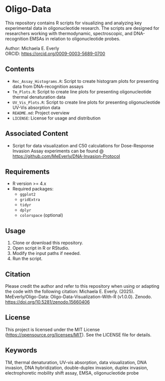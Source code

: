 # Oligo-Data
This repository contains R scripts for visualizing and analyzing key experimental data in oligonucleotide research. The scripts are designed for researchers working with thermodynamic, spectroscopic, and DNA-recognition EMSAs in relation to oligonucleotide probes.

Author: Michaela E. Everly  
ORCID: https://orcid.org/0009-0003-5689-0700

## Contents
- `Rec_Assay_Histograms.R`: Script to create histogram plots for presenting data from DNA-recognition assays
- `Tm_Plots.R`: Script to create line plots for presenting oligonucleotide thermal denaturation data 
- `UV_Vis_Plots.R`: Script to create line plots for presenting oligonucleotide UV-Vis absorption data
- `README.md`: Project overview
- `LICENSE`: License for usage and distribution

## Associated Content
- Script for data visualization and C50 calculations for Dose-Response Invasion Assay experiments can be found @ https://github.com/MeEverly/DNA-Invasion-Protocol
  
## Requirements
- R version >= 4.x
- Required packages:
  - `ggplot2`
  - `gridExtra`
  - `tidyr`
  - `dplyr`
  - `colorspace` (optional)

## Usage
1. Clone or download this repository.
2. Open script in R or RStudio.
3. Modify the input paths if needed.
4. Run the script.

## Citation
Please credit the author and refer to this repository when using or adapting the code with the following citation:
Michaela E. Everly. (2025). MeEverly/Oligo-Data: Oligo-Data-Visualization-With-R (v1.0.0). Zenodo. https://doi.org/10.5281/zenodo.15660406

## License
This project is licensed under the MIT License (https://opensource.org/licenses/MIT). See the LICENSE file for details.

## Keywords
TM, thermal denaturation, UV-vis absorption, data visualization, DNA invasion, DNA hybridization, double-duplex invasion, duplex invasion, electrophoretic mobility shift assay, EMSA, oligonucleotide probe
